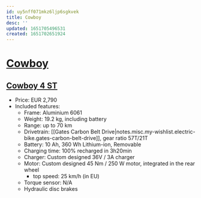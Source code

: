 ```yaml
---
id: uy5nff071mkz6ljp6sgkvek
title: Cowboy
desc: ''
updated: 1651705496531
created: 1651702651924
---
```

# [Cowboy](https://cowboy.com/)

## [Cowboy 4 ST](https://cowboy.com/products/e-bike-cowboy-4?variant=39314404606091)

- Price: EUR 2,790
- Included features:
    - Frame: Aluminium 6061
    - Weight: 19.2 kg, including battery
    - Range: up to 70 km
    - Drivetrain: [[Gates Carbon Belt Drive|notes.misc.my-wishlist.electric-bike.gates-carbon-belt-drive]], gear ratio 57T/21T
    - Battery: 10 Ah, 360 Wh Lithium-ion, Removable
    - Charging time: 100% recharged in 3h20min
    - Charger: Custom designed 36V / 3A charger
    - Motor: Custom designed 45 Nm / 250 W motor, integrated in the rear wheel
        - top speed: 25 km/h (in EU)
    - Torque sensor: N/A
    - Hydraulic disc brakes